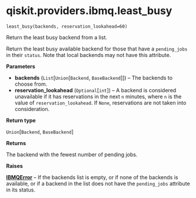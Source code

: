 # qiskit.providers.ibmq.least\_busy



`least_busy(backends, reservation_lookahead=60)`

Return the least busy backend from a list.

Return the least busy available backend for those that have a `pending_jobs` in their `status`. Note that local backends may not have this attribute.

**Parameters**

*   **backends** (`List`\[`Union`\[`Backend`, `BaseBackend`]]) – The backends to choose from.
*   **reservation\_lookahead** (`Optional`\[`int`]) – A backend is considered unavailable if it has reservations in the next `n` minutes, where `n` is the value of `reservation_lookahead`. If `None`, reservations are not taken into consideration.

**Return type**

`Union`\[`Backend`, `BaseBackend`]

**Returns**

The backend with the fewest number of pending jobs.

**Raises**

[**IBMQError**](qiskit.providers.ibmq.IBMQError#qiskit.providers.ibmq.IBMQError "qiskit.providers.ibmq.IBMQError") – If the backends list is empty, or if none of the backends is available, or if a backend in the list does not have the `pending_jobs` attribute in its status.
